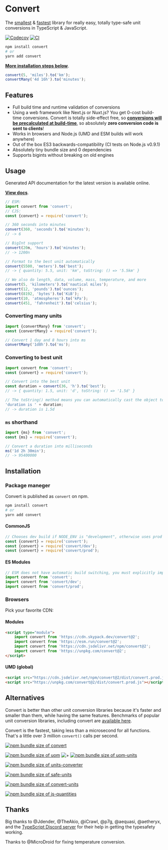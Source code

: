 # Convert

The [smallest](https://bundlephobia.com/result?p=convert) & [fastest](https://github.com/jonahsnider/js-unit-conversion-benchmarks) library for really easy, totally type-safe unit conversions in TypeScript & JavaScript.

[![Codecov](https://img.shields.io/codecov/c/gh/jonahsnider/convert)](https://codecov.io/gh/jonahsnider/convert)
[![CI](https://github.com/jonahsnider/convert/actions/workflows/ci.yml/badge.svg)](https://github.com/jonahsnider/convert/actions/workflows/ci.yml)

```sh
npm install convert
# or
yarn add convert
```

[**More installation steps below**](#Installation).

```js
convert(5, 'miles').to('km');
convertMany('4d 16h').to('minutes');
```

## Features

- Full build time and runtime validation of conversions
- Using a web framework like Next.js or Nuxt.js? You get 0-cost build-time conversions. Convert is totally side-effect free, so [**conversions will be precalculated at build-time**](https://github.com/jonahsnider/convert/blob/master/docs/build-time-optimizations.tsx), so absolutely **zero conversion code is sent to clients**!
- Works in browsers and Node.js (UMD and ESM builds will work anywhere)
- Out of the box ES3 backwards-compatibility (CI tests on Node.js v0.9.1)
- Absolutely tiny bundle size and 0 dependencies
- Supports bigints without breaking on old engines

## Usage

Generated API documentation for the latest version is available online.

[**View docs**](https://convert.jonah.pw).

```ts
// ESM:
import convert from 'convert';
// CJS:
const {convert} = require('convert');

// 360 seconds into minutes
convert(360, 'seconds').to('minutes');
// -> 6

// BigInt support
convert(20n, 'hours').to('minutes');
// -> 1200n

// Format to the best unit automatically
convert(5500, 'meters').to('best');
// -> { quantity: 5.5, unit: 'km', toString: () => '5.5km' }

// We also do length, data, volume, mass, temperature, and more
convert(5, 'kilometers').to('nautical miles');
convert(12, 'pounds').to('ounces');
convert(8192, 'bytes').to('KiB');
convert(10, 'atmospheres').to('kPa');
convert(451, 'fahrenheit').to('celsius');
```

### Converting many units

```ts
import {convertMany} from 'convert';
const {convertMany} = require('convert');

// Convert 1 day and 8 hours into ms
convertMany('1d8h').to('ms');
```

### Converting to best unit

```ts
import convert from 'convert';
const {convert} = require('convert');

// Convert into the best unit
const duration = convert(36, 'h').to('best');
// -> { quantity: 1.5, unit: 'd', toString: () => '1.5d' }

// The toString() method means you can automatically cast the object to a string without any issues
'duration is ' + duration;
// -> duration is 1.5d
```

### `ms` shorthand

```ts
import {ms} from 'convert';
const {ms} = require('convert');

// Convert a duration into milliseconds
ms('1d 2h 30min');
// -> 95400000
```

## Installation

### Package maneger

Convert is published as `convert` on npm.

```sh
npm install convert
# or
yarn add convert
```

#### CommonJS

```js
// Chooses dev build if NODE_ENV is "development", otherwise uses prod build
const {convert} = require('convert');
const {convert} = require('convert/dev');
const {convert} = require('convert/prod');
```

#### ES Modules

```js
// ESM does not have automatic build switching, you must explicitly import the dev build
import convert from 'convert';
import convert from 'convert/dev';
import convert from 'convert/prod';
```

### Browsers

Pick your favorite CDN:

#### Modules

```html
<script type="module">
	import convert from 'https://cdn.skypack.dev/convert@2';
	import convert from 'https://esm.run/convert@2';
	import convert from 'https://cdn.jsdelivr.net/npm/convert@2';
	import convert from 'https://unpkg.com/convert@2';
</script>
```

#### UMD (global)

```html
<script src="https://cdn.jsdelivr.net/npm/convert@2/dist/convert.prod.js"></script>
<script src="https://unpkg.com/convert@2/dist/convert.prod.js"></script>
```

## Alternatives

Convert is better than other unit conversion libraries because it's faster and smaller than them, while having the same features.
Benchmarks of popular unit conversion libraries, including convert are [available here](https://github.com/jonahsnider/js-unit-conversion-benchmarks).

Convert is the fastest, taking less than a microsecond for all functions.
That's a little over 3 million `convert()` calls per second.

[![npm bundle size of convert](https://img.shields.io/bundlephobia/minzip/convert?label=convert)](https://bundlephobia.com/result?p=convert)

[![npm bundle size of uom](https://img.shields.io/bundlephobia/minzip/uom?label=uom)](https://bundlephobia.com/result?p=uom)
![+](https://img.shields.io/badge/%2B-gray)
[![npm bundle size of uom-units](https://img.shields.io/bundlephobia/minzip/uom-units?label=uom-units)](https://bundlephobia.com/result?p=uom-units)

[![npm bundle size of units-converter](https://img.shields.io/bundlephobia/minzip/units-converter?label=units-converter)](https://bundlephobia.com/result?p=units-converter)

[![npm bundle size of safe-units](https://img.shields.io/bundlephobia/minzip/safe-units?label=safe-units)](https://bundlephobia.com/result?p=safe-units)

[![npm bundle size of convert-units](https://img.shields.io/bundlephobia/minzip/convert-units?label=convert-units)](https://bundlephobia.com/result?p=convert-units)

[![npm bundle size of js-quantities](https://img.shields.io/bundlephobia/minzip/js-quantities?label=js-quantities)](https://bundlephobia.com/result?p=js-quantities)

## Thanks

Big thanks to @Jdender, @TheAkio, @iCrawl, @p7g, @aequasi, @aetheryx, and the [TypeScript Discord server](https://discord.gg/typescript) for their help in getting the typesafety working.

Thanks to @MicroDroid for fixing temperature conversion.
